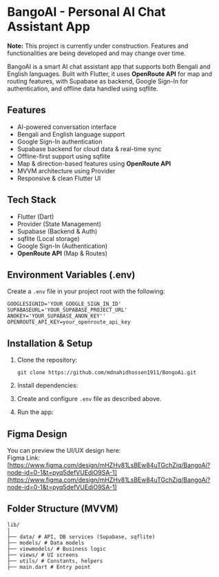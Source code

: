 # BangoAI - Personal AI Chat Assistant App

**Note:** This project is currently under construction. Features and functionalities are being developed and may change over time.

BangoAI is a smart AI chat assistant app that supports both Bengali and English languages. Built with Flutter, it uses **OpenRoute API** for map and routing features, with Supabase as backend, Google Sign-In for authentication, and offline data handled using sqflite.


## Features

- AI-powered conversation interface  
- Bengali and English language support  
- Google Sign-In authentication  
- Supabase backend for cloud data & real-time sync  
- Offline-first support using sqflite  
- Map & direction-based features using **OpenRoute API**  
- MVVM architecture using Provider  
- Responsive & clean Flutter UI  



## Tech Stack

- Flutter (Dart)  
- Provider (State Management)  
- Supabase (Backend & Auth)  
- sqflite (Local storage)  
- Google Sign-In (Authentication)  
- **OpenRoute API** (Map & Routes)  



## Environment Variables (.env)

Create a `.env` file in your project root with the following:

~~~
GOOGLESIGNID='YOUR_GOOGLE_SIGN_IN_ID'
SUPABASEURL='YOUR_SUPABASE_PROJECT_URL'
ANOKEY='YOUR_SUPABASE_ANON_KEY''
OPENROUTE_API_KEY=your_openroute_api_key
~~~

## Installation & Setup

1. Clone the repository:
   ~~~
   git clone https://github.com/mdnahidhossen1911/BongoAi.git
   ~~~
   
2. Install dependencies:

3. Create and configure `.env` file as described above.

4. Run the app:

## Figma Design

You can preview the UI/UX design here:  
Figma Link: [https://www.figma.com/design/mHZHv81LsBEw84uTGchZiq/BangoAi?node-id=0-1&t=pyq5defVUEdiO9SA-1](https://www.figma.com/design/mHZHv81LsBEw84uTGchZiq/BangoAi?node-id=0-1&t=pyq5defVUEdiO9SA-1)


## Folder Structure (MVVM)

~~~
lib/
│
├── data/ # API, DB services (Supabase, sqflite)
├── models/ # Data models
├── viewmodels/ # Business logic
├── views/ # UI screens
├── utils/ # Constants, helpers
├── main.dart # Entry point
~~~






